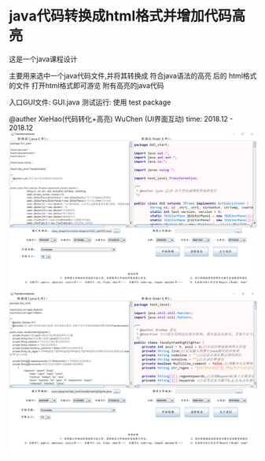 # java代码转换成html格式并增加代码高亮

这是一个java课程设计

主要用来选中一个java代码文件,并将其转换成 符合java语法的高亮 后的 html格式 的文件
打开html格式即可游览 附有高亮的java代码

入口GUI文件: GUI.java
测试运行: 使用 test package

@auther XieHao(代码转化+高亮) WuChen (UI界面互动)
time: 2018.12 - 2018.12
![image](https://github.com/shadowxiehao/java_code_transformation_to_html/blob/master/image/gui.png)
![image](https://github.com/shadowxiehao/java_code_transformation_to_html/blob/master/image/gui2.png)
